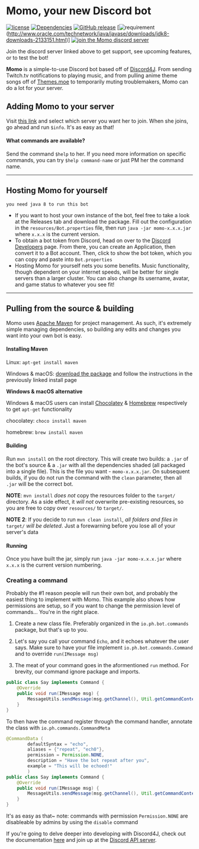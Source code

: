 # Momo, your new Discord bot
[![license](https://img.shields.io/github/license/paul-io/momo-discord.svg)](https://github.com/paul-io/momo-discord/blob/master/LICENSE) [![Dependencies](https://app.updateimpact.com/badge/809606116261629952/Momo%20Discord%20Bot.svg?config=test)](https://app.updateimpact.com/latest/809606116261629952/Momo%20Discord%20Bot) [![GitHub release](https://img.shields.io/github/release/paul-io/momo-discord.svg)](https://github.com/paul-io/momo-discord/releases) [![requirement](https://img.shields.io/badge/java%20req-java%208-green.svg)(http://www.oracle.com/technetwork/java/javase/downloads/jdk8-downloads-2133151.html)] [![join the Momo discord server](https://img.shields.io/badge/discord-join%20now-74a2ed.svg)](https://discord.gg/uM3pyW8)

Join the discord server linked above to get support, see upcoming features, or to test the bot!

**Momo** is a simple-to-use Discord bot based off of [Discord4J](https://github.com/austinv11/Discord4J).  From sending Twitch.tv notifications to playing music, and from pulling anime theme songs off of [Themes.moe](https://themes.moe) to temporarily muting troublemakers, Momo can do a lot for your server.

## Adding Momo to your server
Visit [this link](https://discordapp.com/oauth2/authorize?client_id=259137993351102464&scope=bot&permissions=268435518) and select which server you want her to join. When she joins, go ahead and run `$info`. It's as easy as that!
#### What commands are available?
Send the command `$help` to her. If you need more information on specific commands, you can try `$help command-name` or just PM her the command name.

---

## Hosting Momo for yourself
`you need java 8 to run this bot`

* If you want to host your own instance of the bot, feel free to take a look at the Releases tab and download the package. Fill out the configuration in the `resources/Bot.properties` file, then run `java -jar momo-x.x.x.jar` where `x.x.x` is the current version. 
* To obtain a bot token from Discord, head on over to the [Discord Developers](https://discordapp.com/developers/applications/me) page. From there, you can create an Application, then convert it to a Bot account. Then, click to show the bot token, which you can copy and paste into `Bot.properties`
* Hosting Momo for yourself nets you some benefits. Music functionality, though dependent on your internet speeds, will be better for single servers than a larger cluster. You can also change its username, avatar, and game status to whatever you see fit!

---

## Pulling from the source & building
Momo uses [Apache Maven](https://maven.apache.org/) for project management. As such, it's extremely simple managing dependencies, so building any edits and changes you want into your own bot is easy.

#### Installing Maven
Linux: `apt-get install maven`

Windows & macOS: [download the package](http://maven.apache.org/download.cgi) and follow the instructions in the previously linked install page

**Windows & macOS alternative**

Windows & macOS users can install [Chocolatey](https://chocolatey.org/) & [Homebrew](http://brew.sh/) respectively to get `apt-get` functionality

chocolatey: `choco install maven`

homebrew: `brew install maven`

#### Building
Run `mvn install` on the root directory. This will create two builds: a `.jar` of the bot's source & a `.jar` with all the dependencies shaded (all packaged into a single file). This is the file you want - `momo-x.x.x.jar`. On subsequent builds, if you do not run the command with the `clean` parameter, then all `.jar` will be the correct bot.

**NOTE**: `mvn install` *does not* copy the resources folder to the `target/` directory. As a side effect, it *will not* overwrite pre-existing resources, so you are free to copy over `resources/` to `target/`.

**NOTE 2**: If you decide to run `mvn clean install`, *all folders and files in* `target/` *will be deleted*. Just a forewarning before you lose all of your server's data

#### Running
Once you have built the jar, simply run `java -jar momo-x.x.x.jar` where `x.x.x` is the current version numbering. 

### Creating a command
Probably the #1 reason people will run their own bot, and probably the easiest thing to implement with Momo. This example also shows how permissions are setup, so if you want to change the permission level of commands... You're in the right place.

1. Create a new class file. Preferably organized in the `io.ph.bot.commands` package, but that's up to you.

2. Let's say you call your command `Echo`, and it echoes whatever the user says. Make sure to have your file implement `io.ph.bot.commands.Command` and to override `run(IMessage msg)`

3. The meat of your command goes in the aformentioned `run` method. For brevity, our command ignore package and imports.
```java
public class Say implements Command {
    @Override
    public void run(IMessage msg) {
        MessageUtils.sendMessage(msg.getChannel(), Util.getCommandContents(msg));
    }
}
```
To then have the command register through the command handler, annotate the class with `io.ph.commands.CommandMeta`
```java
@CommandData (
		defaultSyntax = "echo",
		aliases = {"repeat", "ech0"},
		permission = Permission.NONE,
		description = "Have the bot repeat after you",
		example = "This will be echoed!"
		)
public class Say implements Command {
    @Override
    public void run(IMessage msg) {
        MessageUtils.sendMessage(msg.getChannel(), Util.getCommandContents(msg));
    }
}
```
It's as easy as that~ 
note: commands with permission `Permission.NONE` are disableable by admins by using the `disable` command

If you're going to delve deeper into developing with Discord4J, check out the documentation [here](https://jitpack.io/com/github/austinv11/Discord4j/websocket-rewrite-2.6.1-gf6f90c4-157/javadoc/index.html) and join up at the [Discord API server](https://discordapp.com/invite/0SBTUU1wZTWPnGdJ).